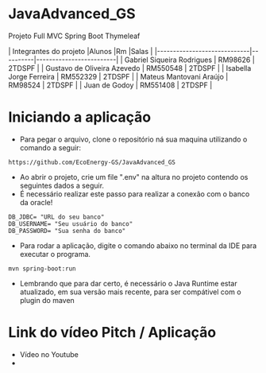# JavaAdvanced_GS
Projeto Full MVC Spring Boot Thymeleaf

|        Integrantes do projeto
|Alunos                       |Rm        |Salas                    |
|-----------------------------|----------|-------------------------|
| Gabriel Siqueira Rodrigues  | RM98626  | 2TDSPF                  |
| Gustavo de Oliveira Azevedo | RM550548 | 2TDSPF                  |
| Isabella Jorge Ferreira     | RM552329 | 2TDSPF                  |
| Mateus Mantovani Araújo     | RM98524  | 2TDSPF                  |
| Juan de Godoy               | RM551408 | 2TDSPF                  |


# Iniciando a aplicação

- Para pegar o arquivo, clone o repositório ná sua maquina utilizando o comando a seguir:
```
https://github.com/EcoEnergy-GS/JavaAdvanced_GS
```
- Ao abrir o projeto, crie um file ".env" na altura no projeto contendo os seguintes dados a seguir.
- É necessário realizar este passo para realizar a conexão com o banco da oracle!
```
DB_JDBC= "URL do seu banco"
DB_USERNAME= "Seu usuário do banco"
DB_PASSWORD= "Sua senha do banco"
```
- Para rodar a aplicação, digite o comando abaixo no terminal da IDE para executar o programa.
```
mvn spring-boot:run
```
- Lembrando que para dar certo, é necessário o Java Runtime estar atualizado, em sua versão mais recente, para ser compátivel com o plugin do maven

# Link do vídeo Pitch / Aplicação

- Vídeo no Youtube
-
